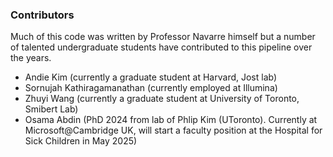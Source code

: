### Contributors ###

Much of this code was written by Professor Navarre himself but a number of talented undergraduate students have contributed to this pipeline over the years. 
- Andie Kim (currently a graduate student at Harvard, Jost lab)
- Sornujah Kathiragamanathan (currently employed at Illumina)
- Zhuyi Wang (currently a graduate student at University of Toronto, Smibert Lab)
- Osama Abdin (PhD 2024 from lab of Phlip Kim (UToronto).  Currently at Microsoft@Cambridge UK, will start a faculty position at the Hospital for Sick Children in May 2025)
